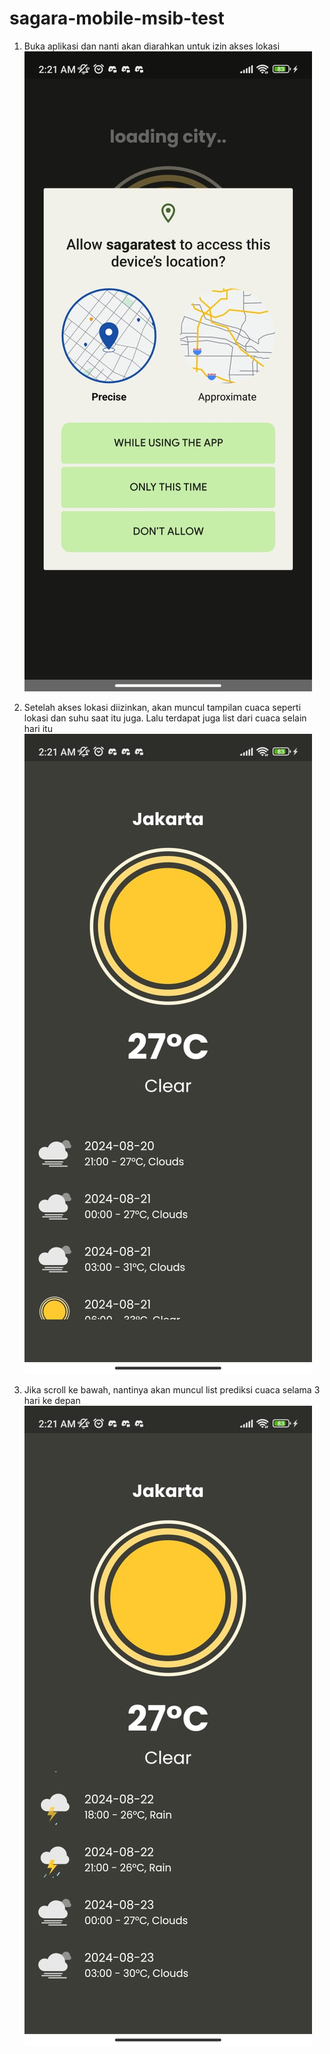 # sagara-mobile-msib-test

1. Buka aplikasi dan nanti akan diarahkan untuk izin akses lokasi
   ![alt text](assets/images/1.jpeg)

2. Setelah akses lokasi diizinkan, akan muncul tampilan cuaca seperti lokasi dan suhu saat itu juga. Lalu terdapat juga list dari cuaca selain hari itu
   ![alt text](assets/images/2.jpeg)

3. Jika scroll ke bawah, nantinya akan muncul list prediksi cuaca selama 3 hari ke depan
   ![alt text](assets/images/3.jpeg)
